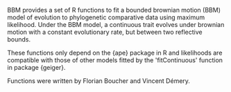 BBM provides a set of R functions to fit a bounded brownian motion (BBM) model of evolution to phylogenetic comparative data using maximum likelihood. Under the BBM model, a continuous trait evolves under brownian motion with a constant evolutionary rate, but between two reflective bounds.

These functions only depend on the {ape} package in R and likelihoods are compatible with those of other models fitted by the 'fitContinuous' function in package {geiger}.

Functions were written by Florian Boucher and Vincent Démery.
